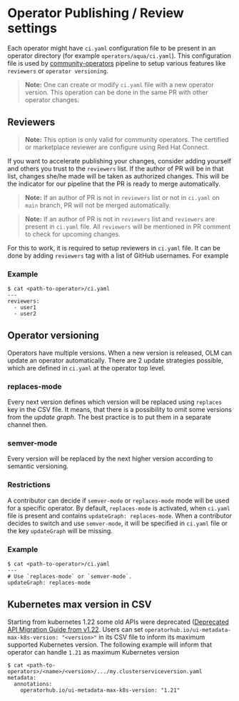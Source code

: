 # Operator Publishing / Review settings

Each operator might have `ci.yaml` configuration file to be present in an operator directory (for example `operators/aqua/ci.yaml`). This configuration file is used by [community-operators](https://github.com/redhat-openshift-ecosystem/community-operators-prod) pipeline to setup various features like `reviewers` or `operator versioning`.

> **Note:**
    One can create or modify `ci.yaml` file with a new operator version. This operation can be done in the same PR with other operator changes.

## Reviewers

> **Note:**
    This option is only valid for community operators. The certified or marketplace reviewer are configure using Red Hat Connect.

If you want to accelerate publishing your changes, consider adding yourself and others you trust to the `reviewers` list. If the author of PR will be in that list, changes she/he made will be taken as authorized changes. This will be the indicator for our pipeline that the PR is ready to merge automatically.

> **Note:**
    If an author of PR is not in `reviewers` list or not in `ci.yaml` on `main` branch, PR will not be merged automatically.

> **Note:**
    If an author of PR is not in `reviewers` list and `reviewers` are present in `ci.yaml` file. All `reviewers` will be mentioned in PR comment to check for upcoming changes.

For this to work, it is required to setup reviewers in `ci.yaml` file. It can be done by adding `reviewers` tag with a list of GitHub usernames. For example

### Example
```
$ cat <path-to-operator>/ci.yaml
---
reviewers:
  - user1
  - user2

```

## Operator versioning
Operators have multiple versions. When a new version is released, OLM can update an operator automatically. There are 2 update strategies possible, which are defined in `ci.yaml` at the operator top level.

### replaces-mode
Every next version defines which version will be replaced using `replaces` key in the CSV file. It means, that there is a possibility to omit some versions from the *update graph*. The best practice is to put them in a separate channel then.

### semver-mode
Every version will be replaced by the next higher version according to semantic versioning.

### Restrictions
A contributor can decide if `semver-mode` or `replaces-mode` mode will be used for a specific operator. By default, `replaces-mode` is activated, when `ci.yaml` file is present and contains `updateGraph: replaces-mode`. When a contributor decides to switch and use `semver-mode`, it will be specified in `ci.yaml` file or the key `updateGraph` will be missing.

### Example
```
$ cat <path-to-operator>/ci.yaml
---
# Use `replaces-mode` or `semver-mode`.
updateGraph: replaces-mode
```

## Kubernetes max version in CSV

Starting from kubernetes 1.22 some old APIs were deprecated ([Deprecated API Migration Guide from v1.22](https://kubernetes.io/docs/reference/using-api/deprecation-guide/#v1-22). Users can set `operatorhub.io/ui-metadata-max-k8s-version: "<version>"` in its CSV file to inform its maximum supported Kubernetes version. The following example will inform that operator can handle `1.21` as maximum Kubernetes version
```
$ cat <path-to-operators>/<name>/<version>/.../my.clusterserviceversion.yaml
metadata:
  annotations:
    operatorhub.io/ui-metadata-max-k8s-version: "1.21"
```
